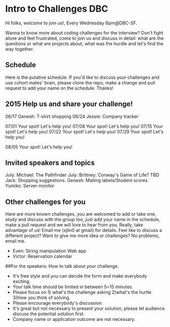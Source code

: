 # Intro to Challenges DBC

Hi folks, welcome to join us!, Every Wednesday 6pm@DBC-SF.

Wanna to know more about coding challenges for the interview? Don't fight alone and feel frustrated, come to join us and discuss in detail: what are the questions or what are projects about, what was the hurdle and let's find the way together.


## Schedule
Here is the putative schedule.  If you'd like to discuss your challenges and use cohort mates' brain, please clone the repo, make a change and pull request to add your name on the schedule. Thanks!

2015   Help us and share your challenge!
-----
06/17  Genesh: T-shirt shopping
06/24  Jessie: Company tracker

07/01  Your spot! Let's help you!
07/08  Your spot! Let's help you!
07/15  Your spot! Let's help you!
07/22  Your spot! Let's help you!
07/29  Your spot! Let's help you!

08/05  Your spot! Let's help you!

## Invited speakers and topics

July: Michael: The Pathfinder
July: Brittney: Conway's Game of Life? TBD
      Jack: Shopping suggestions.
      Genesh: Mailing labels/Student scores
      Yumiko: Server monitor

## Other challenges for you

Here are more known challenges, you are welcomed to add or take one, study and discuss with the group too, just add your name in the schedule, make a pull request and we will love to hear from you, Really, take advantage of us! Email me (xjlin0 at gmail) for details.  Feel like to discuss a different project? Want to give me more idea or challenges? No problems, email me.

- Even: String manipulation Web app
- Victor: Reservation calendar


##For the speakers: How to talk about your challenge.

- It's free style and you can decide the form and make everybody exciting.
- Your talk time should be limited in between 5~15 minutes.
- Please focus on 1) what's the challenge asking 2)what's the hurtle 3)How you think of solving.
- Please encourage everybody's discussion.
- It's great but not necessary to present your solution, please let audience discuss the potential solution first.
- Company name or application outcome are not necessary.